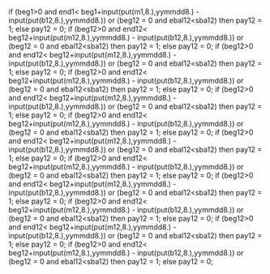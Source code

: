 if (beg1>0 and end1< beg1+input(put(m1,8.),yymmdd8.) - input(put(b12,8.),yymmdd8.)) or (beg12 = 0 and ebal12<sba12) then pay12 = 1; else pay12 = 0;
if (beg12>0 and end12< beg12+input(put(m12,8.),yymmdd8.) - input(put(b12,8.),yymmdd8.)) or (beg12 = 0 and ebal12<sba12) then pay12 = 1; else pay12 = 0;
if (beg12>0 and end12< beg12+input(put(m12,8.),yymmdd8.) - input(put(b12,8.),yymmdd8.)) or (beg12 = 0 and ebal12<sba12) then pay12 = 1; else pay12 = 0;
if (beg12>0 and end12< beg12+input(put(m12,8.),yymmdd8.) - input(put(b12,8.),yymmdd8.)) or (beg12 = 0 and ebal12<sba12) then pay12 = 1; else pay12 = 0;
if (beg12>0 and end12< beg12+input(put(m12,8.),yymmdd8.) - input(put(b12,8.),yymmdd8.)) or (beg12 = 0 and ebal12<sba12) then pay12 = 1; else pay12 = 0;
if (beg12>0 and end12< beg12+input(put(m12,8.),yymmdd8.) - input(put(b12,8.),yymmdd8.)) or (beg12 = 0 and ebal12<sba12) then pay12 = 1; else pay12 = 0;
if (beg12>0 and end12< beg12+input(put(m12,8.),yymmdd8.) - input(put(b12,8.),yymmdd8.)) or (beg12 = 0 and ebal12<sba12) then pay12 = 1; else pay12 = 0;
if (beg12>0 and end12< beg12+input(put(m12,8.),yymmdd8.) - input(put(b12,8.),yymmdd8.)) or (beg12 = 0 and ebal12<sba12) then pay12 = 1; else pay12 = 0;
if (beg12>0 and end12< beg12+input(put(m12,8.),yymmdd8.) - input(put(b12,8.),yymmdd8.)) or (beg12 = 0 and ebal12<sba12) then pay12 = 1; else pay12 = 0;
if (beg12>0 and end12< beg12+input(put(m12,8.),yymmdd8.) - input(put(b12,8.),yymmdd8.)) or (beg12 = 0 and ebal12<sba12) then pay12 = 1; else pay12 = 0;
if (beg12>0 and end12< beg12+input(put(m12,8.),yymmdd8.) - input(put(b12,8.),yymmdd8.)) or (beg12 = 0 and ebal12<sba12) then pay12 = 1; else pay12 = 0;
if (beg12>0 and end12< beg12+input(put(m12,8.),yymmdd8.) - input(put(b12,8.),yymmdd8.)) or (beg12 = 0 and ebal12<sba12) then pay12 = 1; else pay12 = 0;
